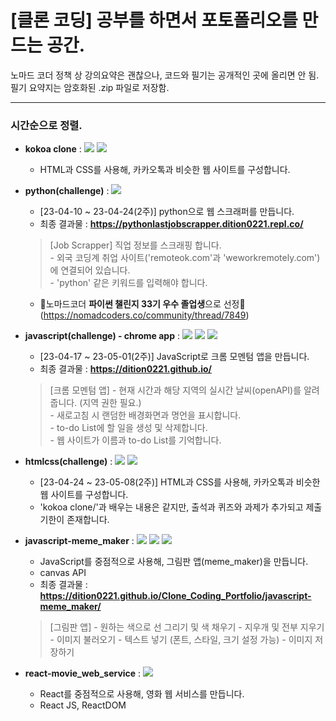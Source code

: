 # [클론 코딩] 공부를 하면서 포토폴리오를 만드는 공간.

노마드 코더 정책 상 강의요약은 괜찮으나, 코드와 필기는 공개적인 곳에 올리면 안 됨.  
필기 요약지는 암호화된 .zip 파일로 저장함.

---

### 시간순으로 정렬.  
- **kokoa clone** : <img src="https://img.shields.io/badge/HTML5-E34F26?style=flat-square&logo=HTML5&logoColor=white"/> <img src="https://img.shields.io/badge/CSS3-1572B6?style=flat-square&logo=CSS3&logoColor=white"/>
    - HTML과 CSS를 사용해, 카카오톡과 비슷한 웹 사이트를 구성합니다.

- **python(challenge)** : <img src="https://img.shields.io/badge/Python-3776AB?style=flat-square&logo=python&logoColor=white"/>
    - [23-04-10 ~ 23-04-24(2주)] python으로 웹 스크래퍼를 만듭니다.
    - 최종 결과물 : **https://pythonlastjobscrapper.dition0221.repl.co/**
    > [Job Scrapper] 직업 정보를 스크래핑 합니다.  
        - 외국 코딩계 취업 사이트('remoteok.com'과 'weworkremotely.com')에 연결되어 있습니다.  
        - 'python' 같은 키워드를 입력해야 합니다.
    - 🎉노마드코더 **파이썬 챌린지 33기 우수 졸업생**으로 선정🎉
        (https://nomadcoders.co/community/thread/7849)

- **javascript(challenge) - chrome app** : <img src="https://img.shields.io/badge/JavaScript-F7DF1E?style=flat-square&logo=JavaScript&logoColor=white"/> <img src="https://img.shields.io/badge/HTML5-E34F26?style=flat-square&logo=HTML5&logoColor=white"/> <img src="https://img.shields.io/badge/CSS3-1572B6?style=flat-square&logo=CSS3&logoColor=white"/>
    - [23-04-17 ~ 23-05-01(2주)] JavaScript로 크롬 모멘텀 앱을 만듭니다.
    - 최종 결과물 : **https://dition0221.github.io/**
    > [크롬 모멘텀 앱]
        - 현재 시간과 해당 지역의 실시간 날씨(openAPI)를 알려줍니다. (지역 권한 필요.)  
        - 새로고침 시 랜덤한 배경화면과 명언을 표시합니다.  
        - to-do List에 할 일을 생성 및 삭제합니다.  
        - 웹 사이트가 이름과 to-do List를 기억합니다.

- **htmlcss(challenge)** : <img src="https://img.shields.io/badge/HTML5-E34F26?style=flat-square&logo=HTML5&logoColor=white"/> <img src="https://img.shields.io/badge/CSS3-1572B6?style=flat-square&logo=CSS3&logoColor=white"/>
    - [23-04-24 ~ 23-05-08(2주)] HTML과 CSS를 사용해, 카카오톡과 비슷한 웹 사이트를 구성합니다.
    - 'kokoa clone/'과 배우는 내용은 같지만, 출석과 퀴즈와 과제가 추가되고 제출기한이 존재합니다.

- **javascript-meme_maker** : <img src="https://img.shields.io/badge/JavaScript-F7DF1E?style=flat-square&logo=JavaScript&logoColor=white"/> <img src="https://img.shields.io/badge/HTML5-E34F26?style=flat-square&logo=HTML5&logoColor=white"/> <img src="https://img.shields.io/badge/CSS3-1572B6?style=flat-square&logo=CSS3&logoColor=white"/>
    - JavaScript를 중점적으로 사용해, 그림판 앱(meme_maker)을 만듭니다.
    - canvas API
    - 최종 결과물 : **https://dition0221.github.io/Clone_Coding_Portfolio/javascript-meme_maker/**
    > [그림판 앱]
        - 원하는 색으로 선 그리기 및 색 채우기
        - 지우개 및 전부 지우기
        - 이미지 불러오기
        - 텍스트 넣기 (폰트, 스타일, 크기 설정 가능)
        - 이미지 저장하기

- **react-movie_web_service** : <img src="https://img.shields.io/badge/React JS-61DAFB?style=flat-square&logo=react&logoColor=white"/>
    - React를 중점적으로 사용해, 영화 웹 서비스를 만듭니다.
    - React JS, ReactDOM